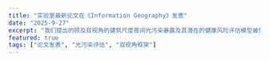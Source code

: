 ```yaml
---
title: "实验室最新论文在《Information Geography》发表"
date: "2025-9-27"
excerpt: "我们提出的顾及双视角的建筑尺度夜间光污染暴露及其潜在的健康风险评估模型被信息地理学旗舰期刊《Information Geography》接收！！"
featured: true
tags: ["论文发表", "光污染评估", "双视角框架"]
---
```


